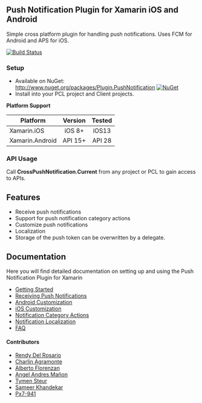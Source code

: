 ## Push Notification Plugin for Xamarin iOS and Android
Simple cross platform plugin for handling push notifications. Uses FCM for Android and APS for iOS.

[![Build Status](https://dev.azure.com/CrossGeeks/Plugins/_apis/build/status/PushNotification%20Plugin%20CI%20Pipeline?branchName=master)](https://dev.azure.com/CrossGeeks/Plugins/_build/latest?definitionId=4&branchName=master)

### Setup
* Available on NuGet: http://www.nuget.org/packages/Plugin.PushNotification [![NuGet](https://img.shields.io/nuget/v/Plugin.PushNotification.svg?label=NuGet)](https://www.nuget.org/packages/Plugin.PushNotification/)
* Install into your PCL project and Client projects.

**Platform Support**

|Platform|Version|Tested
| ------------------- | :------------------: | :-------------------: |
|Xamarin.iOS|iOS 8+|iOS13|
|Xamarin.Android|API 15+|API 28|

### API Usage

Call **CrossPushNotification.Current** from any project or PCL to gain access to APIs.

## Features

- Receive push notifications
- Support for push notification category actions
- Customize push notifications
- Localization
- Storage of the push token can be overwritten by a delegate.


## Documentation

Here you will find detailed documentation on setting up and using the Push Notification Plugin for Xamarin

* [Getting Started](docs/GettingStarted.md)
* [Receiving Push Notifications](docs/ReceivingNotifications.md)
* [Android Customization](docs/AndroidCustomization.md)
* [iOS Customization](docs/iOSCustomization.md)
* [Notification Category Actions](docs/NotificationActions.md)
* [Notification Localization](docs/LocalizedPushNotifications.md)
* [FAQ](docs/FAQ.md)

#### Contributors

* [Rendy Del Rosario](https://github.com/rdelrosario)
* [Charlin Agramonte](https://github.com/char0394)
* [Alberto Florenzan](https://github.com/aflorenzan)
* [Angel Andres Mañon](https://github.com/AngelAndresM)
* [Tymen Steur](https://github.com/TymenSteur)
* [Sameer Khandekar](https://github.com/sameerkapps)
* [Px7-941](https://github.com/Px7-941)

